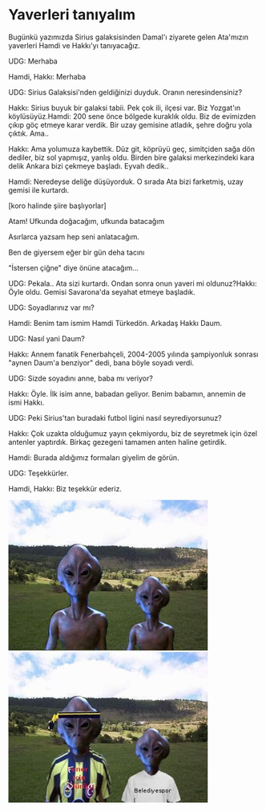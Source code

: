 # Yaverleri tanıyalım

Bugünkü yazımızda Sirius galaksisinden Damal'ı ziyarete gelen
Ata'mızın yaverleri Hamdi ve Hakkı'yı tanıyacağız.

UDG: Merhaba

Hamdi, Hakkı: Merhaba

UDG: Sirius Galaksisi'nden geldiğinizi duyduk. Oranın
neresindensiniz?

Hakkı: Sirius buyuk bir galaksi tabii. Pek çok ili, ilçesi var. Biz
Yozgat'ın köylüsüyüz.Hamdi: 200 sene önce bölgede kuraklık oldu. Biz
de evimizden çıkıp göç etmeye karar verdik. Bir uzay gemisine atladık,
şehre doğru yola çıktık. Ama..

Hakkı: Ama yolumuza kaybettik. Düz git, köprüyü geç, simitçiden sağa
dön dediler, biz sol yapmışız, yanlış oldu. Birden bire galaksi
merkezindeki kara delik Ankara bizi çekmeye başladı. Eyvah
dedik..

Hamdi: Neredeyse deliğe düşüyorduk. O sırada Ata bizi farketmiş, uzay
gemisi ile kurtardı.

[koro halinde şiire başlıyorlar]

Atam! Ufkunda doğacağım, ufkunda batacağım

Asırlarca yazsam hep seni anlatacağım.

Ben de giyersem eğer bir gün deha tacını

"İstersen çiğne" diye önüne atacağım...

UDG: Pekala.. Ata sizi kurtardı. Ondan sonra onun yaveri mi
oldunuz?Hakkı: Öyle oldu. Gemisi Savarona'da seyahat etmeye
başladık.

UDG: Soyadlarınız var mı?

Hamdi: Benim tam ismim Hamdi Türkedön. Arkadaş Hakkı Daum.

UDG: Nasıl yani Daum?

Hakkı: Annem fanatik Fenerbahçeli, 2004-2005 yılında şampiyonluk
sonrası "aynen Daum'a benziyor" dedi, bana böyle soyadı verdi.

UDG: Sizde soyadını anne, baba mı veriyor?

Hakkı: Öyle. İlk isim anne, babadan geliyor. Benim babamın, annemin de
ismi Hakkı.

UDG: Peki Sirius'tan buradaki futbol ligini nasıl
seyrediyorsunuz?

Hakkı: Çok uzakta olduğumuz yayın çekmiyordu, biz de seyretmek için
özel antenler yaptırdık. Birkaç gezegeni tamamen anten haline
getirdik.

Hamdi: Burada aldığımız formaları giyelim de görün.

UDG: Teşekkürler.

Hamdi, Hakkı: Biz teşekkür ederiz.



![](damal_hamdi_hakki.jpg)
![](damal_hamdi_hakki_2.jpg)
